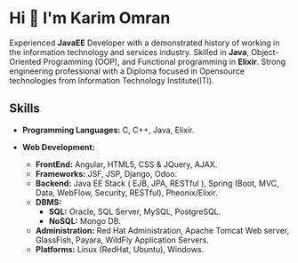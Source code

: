 # Hi 👋 I'm Karim Omran

Experienced **JavaEE** Developer with a demonstrated history of working
in the information technology and services industry. Skilled in **Java**,
Object-Oriented Programming (OOP), and Functional programming
in **Elixir**. Strong engineering professional with a Diploma focused in
Opensource technologies from Information Technology Institute(ITI).

## Skills

- **Programming Languages:** C, C++, Java, Elixir.

- **Web Development:**
    - **FrontEnd:** Angular, HTML5, CSS & JQuery, AJAX.
    - **Frameworks:** JSF, JSP, Django, Odoo.
    - **Backend:** Java EE Stack ( EJB, JPA, RESTful ), Spring (Boot, MVC, Data, WebFlow, Security, RESTful), Pheonix/Elixir.
    - **DBMS:**
        - **SQL:** Oracle, SQL Server, MySQL, PostgreSQL. 
        - **NoSQL:** Mongo DB.
    - **Administration:** Red Hat Administration, Apache Tomcat Web server, GlassFish, Payara, WildFly Application Servers.
    - **Platforms:** Linux (RedHat, Ubuntu), Windows.
<!--
**karim-omran/karim-omran** is a ✨ _special_ ✨ repository because its `README.md` (this file) appears on your GitHub profile.

Here are some ideas to get you started:

- 🔭 I’m currently working on ...
- 🌱 I’m currently learning ...
- 👯 I’m looking to collaborate on ...
- 🤔 I’m looking for help with ...
- 💬 Ask me about ...
- 📫 How to reach me: ...
- 😄 Pronouns: ...
- ⚡ Fun fact: ...
-->

